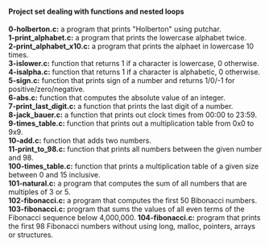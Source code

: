 #### Project set dealing with functions and nested loops
**0-holberton.c:** a program that prints "Holberton" using putchar.  
**1-print_alphabet.c:** a program that prints the lowercase alphabet twice.  
**2-print_alphabet_x10.c:** a program that prints the alphaet in lowercase 10 times.  
**3-islower.c:** function that returns 1 if a character is lowercase, 0 otherwise.  
**4-isalpha.c:** function that returns 1 if a character is alphabetic, 0 otherwise.  
**5-sign.c:** function that prints sign of a number and returns 1/0/-1 for positive/zero/negative.  
**6-abs.c:** function that computes the absolute value of an integer.  
**7-print_last_digit.c:** a function that prints the last digit of a number.  
**8-jack_bauer.c:** a function that prints out clock times from 00:00 to 23:59.  
**9-times_table.c:** function that prints out a multiplication table from 0x0 to 9x9.  
**10-add.c:** function that adds two numbers.  
**11-print_to_98.c:** function that prints all numbers between the given number and 98.  
**100-times_table.c:** function that prints a multiplication table of a given size between 0 and 15 inclusive.  
**101-natural.c:** a program that computes the sum of all numbers that are multiples of 3 or 5.  
**102-fibonacci.c:** a program that computes the first 50 Bibonacci numbers.  
**103-fibonacci.c:** program that sums the values of all even terms of the Fibonacci sequence below 4,000,000. 
**104-fibonacci.c:** program that prints the first 98 Fibonacci numbers without using long, malloc, pointers, arrays or structures.  
